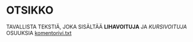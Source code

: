 # OTSIKKO
TAVALLISTA TEKSTIÄ, JOKA SISÄLTÄÄ **LIHAVOITUJA** JA *KURSIVOITUJA* OSUUKSIA
[komentorivi.txt](https://github.com/mazantti/ot-harjoitustyo/blob/master/laskarit/viikko1/komentorivi.txt)
